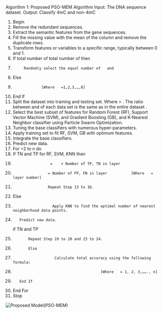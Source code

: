 Algorithm 1: Proposed PSO-MEM Algorithm
Input:
The DNA sequence dataset.
Output:
Classify 4mC and non-4mC
  1. Begin
  2. Remove the redundant sequences.
  3. Extract the semantic features from the gene sequences.
  4. Fill the missing value with the mean of the column and remove the duplicate rows.
  5. Transform features or variables to a specific range, typically between 0 and 1.
  6. If total number of  total number of   then
  7.          Randomly select the equal number of   and  
  8.  Else 
  9.                  [Where   =1,2,3,…,8]
 10.  End If
 11.  Split the dataset into training   and testing   set. Where  > . The ratio between 
        and   of each data set is the same as in the entire dataset .
 12. Select the best subset of features for Random Forest (RF), Support Vector Machine (SVM), and Gradient 
       Boosting (GB), and K-Nearest Neighbor classifier using Particle Swarm Optimization.
 13. Tuning the base classifiers with numerous hyper-parameters.
 14. Apply training set to fit RF, SVM, GB with optimum features.
 15. Integrate the base classifiers.
 16. Predict new data.
 17. For  =2 to n do
 18. 	If TN and TP  for RF, SVM, KNN then 
 19.                	  =    + Number of TP, TN in layer 
 20.                	 = Number of FP, FN in layer           [Where   = layer number]
 21.                	 Repeat Step 13 to 16.
 22.	Else 
 23.                       Apply KNN to find the optimal number of nearest neighborhood data points.
 24.		Predict new data.
		if TN and TP  
 25.			Repeat Step 19 to 20 and 23 to 24.	
 26.           	Else
 27.                		Calculate total accuracy using the following formula:
 28.                        	    		     [Where   = 1, 2, 3,……., n]
 29.        End If
 30. End For
 31. Stop 

![Proposed Model(PSO-MEM)](https://github.com/rajib1346/PSO-MEM/assets/26224493/969a2aff-f7cd-43f8-9fa3-9ecb21f02d30)

